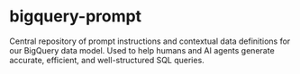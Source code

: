 # bigquery-prompt
Central repository of prompt instructions and contextual data definitions for our BigQuery data model. Used to help humans and AI agents generate accurate, efficient, and well-structured SQL queries.
